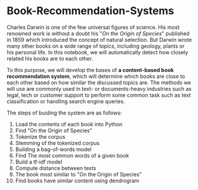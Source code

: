 # Book-Recommendation-Systems

<p>Charles Darwin is one of the few universal figures of science. His most renowned work is without a doubt his "<em>On the Origin of Species</em>" published in 1859 which introduced the concept of natural selection. But Darwin wrote many other books on a wide range of topics, including geology, plants or his personal life. In this notebook, we will automatically detect how closely related his books are to each other.</p>
<p>To this purpose, we will develop the bases of <strong>a content-based book recommendation system</strong>, which will determine which books are close to each other based on how similar the discussed topics are. The methods we will use are commonly used in text- or documents-heavy industries such as legal, tech or customer support to perform some common task such as text classification or handling search engine queries.</p>

The steps of buiding the system are as follows:
1. Load the contents of each book into Python
2. Find "On the Origin of Species"
3. Tokenize the corpus
4. Stemming of the tokenized corpus
5. Building a bag-of-words model
6. Find The most common words of a given book
7. Build a tf-idf model
8. Compute distance between texts
9. The book most similar to "On the Origin of Species"
10. Find books have similar content using dendrogram

